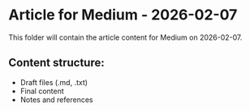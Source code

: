 # Article for Medium - 2026-02-07

This folder will contain the article content for Medium on 2026-02-07.

## Content structure:
- Draft files (.md, .txt)
- Final content
- Notes and references
